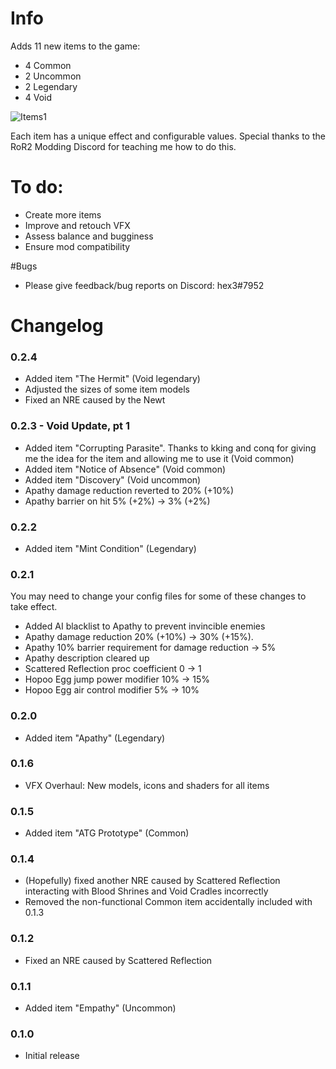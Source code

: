 # Info

Adds 11 new items to the game:
* 4 Common
* 2 Uncommon
* 2 Legendary
* 4 Void

![Items1](https://i.imgur.com/obxON5Y.png)

Each item has a unique effect and configurable values. Special thanks to the RoR2 Modding Discord for teaching me how to do this.

# To do:

* Create more items
* Improve and retouch VFX
* Assess balance and bugginess
* Ensure mod compatibility

#Bugs

* Please give feedback/bug reports on Discord: hex3#7952

# Changelog

### 0.2.4
* Added item "The Hermit" (Void legendary)
* Adjusted the sizes of some item models
* Fixed an NRE caused by the Newt

### 0.2.3 - Void Update, pt 1
* Added item "Corrupting Parasite". Thanks to kking and conq for giving me the idea for the item and allowing me to use it (Void common)
* Added item "Notice of Absence" (Void common)
* Added item "Discovery" (Void uncommon)
* Apathy damage reduction reverted to 20% (+10%)
* Apathy barrier on hit 5% (+2%) -> 3% (+2%)

### 0.2.2
* Added item "Mint Condition" (Legendary)

### 0.2.1
You may need to change your config files for some of these changes to take effect.
* Added AI blacklist to Apathy to prevent invincible enemies
* Apathy damage reduction 20% (+10%) -> 30% (+15%).
* Apathy 10% barrier requirement for damage reduction -> 5%
* Apathy description cleared up
* Scattered Reflection proc coefficient 0 -> 1
* Hopoo Egg jump power modifier 10% -> 15%
* Hopoo Egg air control modifier 5% -> 10%

### 0.2.0
* Added item "Apathy" (Legendary)

### 0.1.6
* VFX Overhaul: New models, icons and shaders for all items

### 0.1.5
* Added item "ATG Prototype" (Common)

### 0.1.4
* (Hopefully) fixed another NRE caused by Scattered Reflection interacting with Blood Shrines and Void Cradles incorrectly
* Removed the non-functional Common item accidentally included with 0.1.3

### 0.1.2
* Fixed an NRE caused by Scattered Reflection

### 0.1.1
* Added item "Empathy" (Uncommon)

### 0.1.0
* Initial release